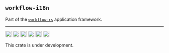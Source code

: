 ## `workflow-i18n`

Part of the [`workflow-rs`](https://github.com/workflow-rs) application framework.

***


[<img alt="github" src="https://img.shields.io/badge/github-workflow--rs-8da0cb?style=for-the-badge&labelColor=555555&color=8da0cb&logo=github" height="20">](https://github.com/workflow-rs/workflow-rs)
[<img alt="crates.io" src="https://img.shields.io/crates/v/workflow-i18n.svg?maxAge=2592000&style=for-the-badge&color=fc8d62&logo=rust" height="20">](https://crates.io/crates/workflow-i18n)
[<img alt="docs.rs" src="https://img.shields.io/badge/docs.rs-workflow--i18n-56c2a5?maxAge=2592000&style=for-the-badge&logo=docs.rs" height="20">](https://docs.rs/workflow-i18n)
<img alt="license" src="https://img.shields.io/crates/l/workflow-i18n.svg?maxAge=2592000&color=6ac&style=for-the-badge&logoColor=fff" height="20">
<img src="https://img.shields.io/badge/platform- native -informational?style=for-the-badge&color=50a0f0" height="20">
<img src="https://img.shields.io/badge/platform- wasm32/browser -informational?style=for-the-badge&color=50a0f0" height="20">

This crate is under development.